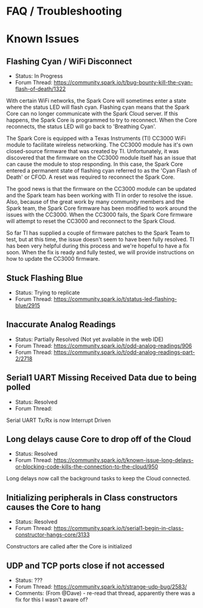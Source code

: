 FAQ / Troubleshooting
=====================

Known Issues
===

## Flashing Cyan / WiFi Disconnect
* Status: In Progress
* Forum Thread: https://community.spark.io/t/bug-bounty-kill-the-cyan-flash-of-death/1322

With certain WiFi networks, the Spark Core will sometimes enter a state where the status LED will flash cyan. Flashing cyan means that the Spark Core can no longer communicate with the Spark Cloud server. If this happens, the Spark Core is programmed to try to reconnect. When the Core reconnects, the status LED will go back to 'Breathing Cyan'.

The Spark Core is equipped with a Texas Instruments (TI) CC3000 WiFi module to facilitate wireless networking. The CC3000 module has it's own closed-source firmware that was created by TI. Unfortunately, it was discovered that the firmware on the CC3000 module itself has an issue that can cause the module to stop responding. In this case, the Spark Core entered a permanent state of flashing cyan referred to as the 'Cyan Flash of Death' or CFOD. A reset was required to reconnect the Spark Core.

The good news is that the firmware on the CC3000 module can be updated and the Spark team has been working with TI in order to resolve the issue. Also, because of the great work by many community members and the Spark team, the Spark Core firmware has been modified to work around the issues with the CC3000. When the CC3000 fails, the Spark Core firmware will attempt to reset the CC3000 and reconnect to the Spark Cloud.

So far TI has supplied a couple of firmware patches to the Spark Team to test, but at this time, the issue doesn't seem to have been fully resolved. TI has been very helpful during this process and we're hopeful to have a fix soon. When the fix is ready and fully tested, we will provide instructions on how to update the CC3000 firmware.

## Stuck Flashing Blue
* Status: Trying to replicate
* Forum Thread: https://community.spark.io/t/status-led-flashing-blue/2915

## Inaccurate Analog Readings
* Status: Partially Resolved (Not yet available in the web IDE)
* Forum Thread: https://community.spark.io/t/odd-analog-readings/906
* Forum Thread: https://community.spark.io/t/odd-analog-readings-part-2/2718

## Serial1 UART Missing Received Data due to being polled
* Status: Resolved
* Forum Thread:

Serial UART Tx/Rx is now Interrupt Driven

## Long delays cause Core to drop off of the Cloud
* Status: Resolved
* Forum Thread: https://community.spark.io/t/known-issue-long-delays-or-blocking-code-kills-the-connection-to-the-cloud/950

Long delays now call the background tasks to keep the Cloud connected.

## Initializing peripherals in Class constructors causes the Core to hang
* Status: Resolved
* Forum Thread: https://community.spark.io/t/serial1-begin-in-class-constructor-hangs-core/3133

Constructors are called after the Core is initialized

## UDP and TCP ports close if not accessed
* Status: ???
* Forum Thread: https://community.spark.io/t/strange-udp-bug/2583/
* Comments: (From @Dave) - re-read that thread, apparently there was a fix for this I wasn't aware of?

